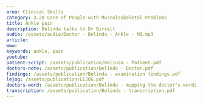 ```yaml
---
area: Clinical Skills
category: 3.20 Care of People with Musculoskeletal Problems
title: Ankle pain
description: Belinda talks to Dr Birrell
audio: /assets/audio/Doctor - Belinda - Ankle - MQ.mp3
article: 
www: 
keywords: ankle, pain
youtube:
patient-script: /assets/publication/Belinda - Patient.pdf
doctors-note: /assets/publication/Belinda - Doctor.pdf
findings: /assets/publication/Belinda - examination findings.pdf
lejog: /assets/publication/LEJOG.pdf
doctors-word: /assets/publication/Belinda - mapping the doctor's words.pdf
transcription: /assets/publication/Belinda - transcription.pdf
--- 
```

